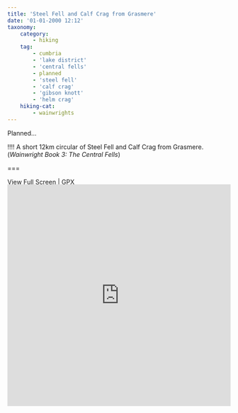 ```yaml
---
title: 'Steel Fell and Calf Crag from Grasmere'
date: '01-01-2000 12:12'
taxonomy:
    category:
        - hiking
    tag:
        - cumbria
        - 'lake district'
        - 'central fells'
        - planned
        - 'steel fell'
        - 'calf crag'
        - 'gibson knott'
        - 'helm crag'
    hiking-cat:
        - wainwrights
---
```


Planned...

!!!! A short 12km circular of Steel Fell and Calf Crag from Grasmere. (_Wainwright Book 3: The Central Fells_)

===

[View Full Screen](https://map.mootparadox.com/full/calfcrag-plan) | [GPX](https://map.mootparadox.com/gpx/calfcrag-plan)  
<p><iframe src="https://map.mootparadox.com/embed/calfcrag-plan" height="500" width="100%" style="border:none; margin-top:-1.2em;"></iframe></p>